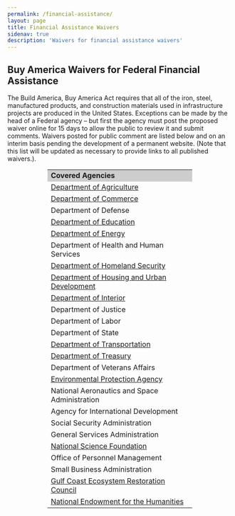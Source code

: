 ```yaml
---
permalink: /financial-assistance/
layout: page
title: Financial Assistance Waivers
sidenav: true
description: 'Waivers for financial assistance waivers'
---
```


## Buy America Waivers for Federal Financial Assistance

The Build America, Buy America Act requires that all of the iron, steel, manufactured products, and construction materials used in infrastructure projects are produced in the United States. Exceptions can be made by the head of a Federal agency – but first the agency must post the proposed waiver online for 15 days to allow the public to review it and submit comments. Waivers posted for public comment are listed below and on an interim basis pending the development of a permanent website. (Note that this list will be updated as necessary to provide links to all published waivers.).

<table 
  style="margin-left: auto;
        margin-right: auto;
        width: 325px"
  > 
  <tr>
    <td style="background-color: #CDCDCD"><b>Covered Agencies</b></td>
  </tr>
  <tr>
    <td><a target="_blank" href="https://www.ocfo.usda.gov/federal-financial-assistance-policy/USDABuyAmericaWaiver">Department of Agriculture</a></td>
  </tr>
  <tr>
      <td><a target="_blank" href="https://www.commerce.gov/oam">Department of Commerce</a></td>
  </tr>
  <tr>
    <td>Department of Defense</td>
  </tr>
  <tr>
    <td><a target="_blank" href="https://www2.ed.gov/policy/fund/guid/buy-america/index.html">Department of Education</a></td>
  </tr>
  <tr>
    <td><a target="_blank" href="https://www.energy.gov/management/financial-assistance">Department of Energy</a></td>
  </tr>
   <tr>
    <td>Department of Health and Human Services</td>
  </tr> 
  <tr>
    <td><a target="_blank" href="https://www.fema.gov/grants/policy-guidance/buy-america">Department of Homeland Security</a></td>
  </tr> 
  <tr>
     <td><a target="_blank" href="https://www.hud.gov/program_offices/general_counsel/BABA">Department of Housing and Urban Development</a></td>
  </tr> 
  <tr>
    <td><a target="_blank" href="https://www.doi.gov/grants/buyamerica">Department of Interior</a></td>
  </tr> 
  <tr>
    <td>Department of Justice</td>
  </tr> 
  <tr>
    <td>Department of Labor</td>
  </tr> 
  <tr>
    <td>Department of State</td>
  </tr> 
  <tr>
    <td><a target="_blank" href="https://www.transportation.gov/office-policy/transportation-policy/made-in-america">Department of Transportation</a></td>
  </tr> 
  <tr>
     <td><a target="_blank" href="https://home.treasury.gov/policy-issues/financial-markets-financial-institutions-and-fiscal-service/restore-act/restore-act-buy-america-preference">Department of Treasury</a></td>
  </tr> 
  <tr>
    <td>Department of Veterans Affairs</td>
  </tr>
  <tr>
    <td><a target="_blank" href="https://www.epa.gov/cwsrf/build-america-buy-america-baba-waivers-open-public-comment">Environmental Protection Agency</a></td>
  </tr>
  <tr>
    <td>National Aeronautics and Space Administration</td>
  </tr>
  <tr>
    <td>Agency for International Development</td>
  </tr>
  <tr>
    <td>Social Security Administration</td>
  </tr>
  <tr>
    <td>General Services Administration</td>
  </tr>
  <tr>
     <td><a target="_blank" href="https://beta.nsf.gov/funding/build-america-buy-america">National Science Foundation</a></td>
  </tr>
  <tr>
    <td>Office of Personnel Management</td>
  </tr>
  <tr>
    <td>Small Business Administration</td>
  </tr>
  <tr>
      <td><a target="_blank" href="https://www.restorethegulf.gov/build-america-buy-america">Gulf Coast Ecosystem Restoration Council</a></td>
  </tr>
  <tr>
     <td><a target="_blank" href="https://www.neh.gov/neh_buildamericabuyamerica_waivers">National Endowment for the Humanities</a></td>
  </tr>
</table>